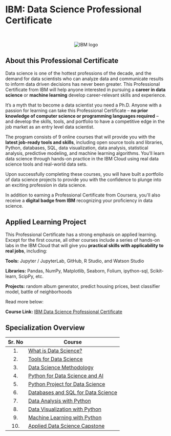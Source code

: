 # IBM: Data Science Professional Certificate

<br>

<p align="center">
 <img src="https://raw.githubusercontent.com/Thomas-George-T/IBM-Data-Science-Professional-Certification/master/ibm.svg" title="IBM logo" alt = "IBM logo" />
</p>

## About this Professional Certificate

Data science is one of the hottest professions of the decade, and the demand for data scientists who can analyze data and communicate results to inform data driven decisions has never been greater. This Professional Certificate from IBM will help anyone interested in pursuing a **career in data science** or **machine learning** develop career-relevant skills and experience.

It’s a myth that to become a data scientist you need a Ph.D. Anyone with a passion for learning can take this Professional Certificate – **no prior knowledge of computer science or programming languages required** – and develop the skills, tools, and portfolio to have a competitive edge in the job market as an entry level data scientist.

The program consists of 9 online courses that will provide you with the **latest job-ready tools and skills**, including open source tools and libraries, Python, databases, SQL, data visualization, data analysis, statistical analysis, predictive modeling, and machine learning algorithms. You’ll learn data science through hands-on practice in the IBM Cloud using real data science tools and real-world data sets.

Upon successfully completing these courses, you will have built a portfolio of data science projects to provide you with the confidence to plunge into an exciting profession in data science.

In addition to earning a Professional Certificate from Coursera, you'll also receive a **digital badge from IBM** recognizing your proficiency in data science.

## Applied Learning Project
This Professional Certificate has a strong emphasis on applied learning. Except for the first course, all other courses include a series of hands-on labs in the IBM Cloud that will give you **practical skills with applicability to real jobs**, including:

**Tools:** Jupyter / JupyterLab, GitHub, R Studio, and Watson Studio

**Libraries:** Pandas, NumPy, Matplotlib, Seaborn, Folium, ipython-sql, Scikit-learn, ScipPy, etc.

**Projects:** random album generator, predict housing prices, best classifier model, battle of neighborhoods

Read more below:

**Course Link:** [IBM Data Science Professional Certificate](https://www.coursera.org/professional-certificates/ibm-data-science)

## Specialization Overview

| Sr. No | Course                                                                     |
|:------:|----------------------------------------------------------------------------|
| 1.     | [What is Data Science?](https://www.coursera.org/learn/what-is-datascience?specialization=ibm-data-science)                            |
| 2.     | [Tools for Data Science](https://www.coursera.org/learn/open-source-tools-for-data-science?specialization=ibm-data-science)                        |
| 3.     | [Data Science Methodology](https://www.coursera.org/learn/data-science-methodology?specialization=ibm-data-science)                     |
| 4.     | [Python for Data Science and AI](https://www.coursera.org/learn/python-for-applied-data-science-ai?specialization=ibm-data-science)        |
| 5.     | [Python Project for Data Science](https://www.coursera.org/learn/python-project-for-data-science?specialization=ibm-data-science) |
| 6.     | [Databases and SQL for Data Science](https://www.coursera.org/learn/sql-data-science?specialization=ibm-data-science) |
| 7.     | [Data Analysis with Python](https://www.coursera.org/learn/data-analysis-with-python?specialization=ibm-data-science)                   |
| 8.     | [Data Visualization with Python](https://www.coursera.org/learn/python-for-data-visualization?specialization=ibm-data-science)         |
| 9.     | [Machine Learning with Python](https://www.coursera.org/learn/machine-learning-with-python?specialization=ibm-data-science)             |
| 10.     | [Applied Data Science Capstone](https://www.coursera.org/learn/applied-data-science-capstone?specialization=ibm-data-science)           |
